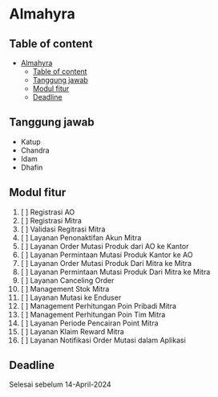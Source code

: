 # Almahyra

## Table of content

- [Almahyra](#almahyra)
	- [Table of content](#table-of-content)
	- [Tanggung jawab](#tanggung-jawab)
	- [Modul fitur](#modul-fitur)
	- [Deadline](#deadline)


## Tanggung jawab
- Katup
- Chandra
- Idam
- Dhafin

## Modul fitur
1. [ ] Registrasi AO
2. [ ] Registrasi Mitra
3. [ ] Validasi Regitrasi Mitra
4. [ ] Layanan Penonaktifan Akun Mitra
5. [ ] Layanan Order Mutasi Produk dari AO ke Kantor
6. [ ] Layanan Permintaan Mutasi Produk Kantor ke AO
7. [ ] Layanan Order Mutasi Produk Dari Mitra ke Mitra
8. [ ] Layanan Permintaan Mutasi Produk Dari Mitra ke Mitra
9. [ ] Layanan Canceling Order
10. [ ] Management Stok Mitra
11. [ ] Layanan Mutasi ke Enduser
12. [ ] Management Perhitungan Poin Pribadi Mitra
13. [ ] Management Perhitungan Poin Tim Mitra
14. [ ] Layanan Periode Pencairan Point Mitra
15. [ ] Layanan Klaim Reward Mitra
16. [ ] Layanan Notifikasi Order Mutasi dalam Aplikasi

## Deadline 
Selesai sebelum 14-April-2024
